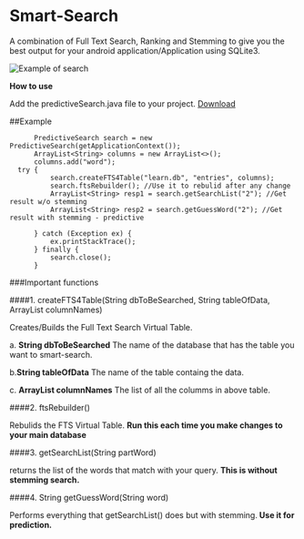 # Smart-Search

A combination of Full Text Search, Ranking and Stemming to give you the best output for your android application/Application using SQLite3.

![Example of search](https://cloud.githubusercontent.com/assets/12914180/22394905/b0904936-e553-11e6-9b0e-9ca50af258c4.png)

 <b>How to use</b>

Add the predictiveSearch.java file to your project. [Download](https://github.com/gauravat16/Smart-Search/archive/v1.0.zip)

##Example

          PredictiveSearch search = new PredictiveSearch(getApplicationContext());
          ArrayList<String> columns = new ArrayList<>();
          columns.add("word");
      try {
              search.createFTS4Table("learn.db", "entries", columns);
              search.ftsRebuilder(); //Use it to rebulid after any change
              ArrayList<String> resp1 = search.getSearchList("2"); //Get result w/o stemming
              ArrayList<String> resp2 = search.getGuessWord("2"); //Get result with stemming - predictive

          } catch (Exception ex) {
              ex.printStackTrace();
          } finally {
              search.close();
          }



###Important functions

####1. createFTS4Table(String dbToBeSearched, String tableOfData, ArrayList<String> columnNames)

   Creates/Builds the Full Text Search Virtual Table.

a. <strong>String dbToBeSearched</strong>
       The name of the database that has the table you want to smart-search.
    
   b.<strong>String tableOfData</strong> 
       The name of the table containg the data.
    
   c. <strong>ArrayList<String> columnNames</strong>
       The list of all the columms in above table.
       
####2. ftsRebuilder()

   Rebulids the FTS Virtual Table. <strong>Run this each time you make changes to your main database</strong>
   
####3. getSearchList(String partWord)

   returns the list of the words that match with your query. <strong>This is without stemming search.</strong>
   
####4. String getGuessWord(String word)
   
   Performs everything that getSearchList() does but with stemming.<strong> Use it for prediction.<strong>
   

   
   
